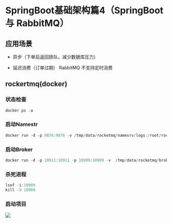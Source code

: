 # SpringBoot基础架构篇4（SpringBoot与 RabbitMQ）

## 应用场景

- 异步（下单后返回排队，减少数据库压力）

- 延迟消费（订单过期）
RabbitMQ 不支持定时消费
  
## rockertmq(docker)

### 状态检查

```java
docker ps -a
```
### 启动Namestr

```java
docker run -d -p 9876:9876 -v /tmp/data/rocketmq/namesrv/logs:/root/rocketmq-all-4.6.0-bin-release/log -v /tmp/data/rocketmq/namesrv/store:/root/rocketmq-all-4.6.0-bin-release/data --name rmqnamesrv -e "MAX_POSSIBLE_HEAP=100000000" rocketmqinc/rocketmq sh mqnamesrv
```
### 启动Broker

```java
docker run -d -p 10911:10911 -p 10909:10909 -v  /tmp/data/rocketmq/broker/logs:/root/rocketmq-all-4.6.0-bin-release/log -v  /tmp/data/rocketmq/broker/store:/root/rocketmq-all-4.6.0-bin-release/data -v  /tmp/etc/rocketmq/broker/broker.conf:/root/rocketmq-all-4.6.0-bin-release/conf/broker.conf --name rmqbroker --link rmqnamesrv:namesrv -e "NAMESRV_ADDR=namesrv:9876" -e "MAX_POSSIBLE_HEAP=200000000" rocketmqinc/rocketmq sh mqbroker -c /opt/rocketmq/conf/broker.conf
```

### 杀死进程

```java
lsof -i:10909
kill -9 10909
```
### 启动项目

![](https://bu.dusays.com/2022/03/27/47925f49cf46e.png)